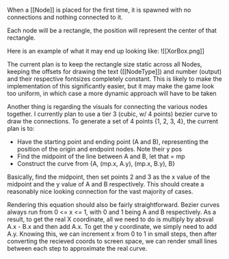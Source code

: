 When a [[Node]] is placed for the first time, it is spawned with no connections and nothing connected to it.

Each node will be a rectangle, the position will represent the center of that rectangle. 

Here is an example of what it may end up looking like:
![[XorBox.png]]

The current plan is to keep the rectangle size static across all Nodes, keeping the offsets for drawing the text ([[NodeType]]) and number (output) and their respective fontsizes completely constant. This is likely to make the implementation of this significantly easier, but it may make the game look too uniform, in which case a more dynamic approach will have to be taken

Another thing is regarding the visuals for connecting the various nodes together. I currently plan to use a tier 3 (cubic, w/ 4 points) bezier curve to draw the connections. To generate a set of 4 points {1, 2, 3, 4}, the current plan is to:

- Have the starting point and ending point (A and B), representing the position of the origin and endpoint nodes. Note their y pos
- Find the midpoint of the line between A and B, let that = mp
- Construct the curve from {A, (mp.x, A.y), (mp.x, B.y), B}

Basically, find the midpoint, then set points 2 and 3 as the x value of the midpoint and the y value of A and B respectively. This should create a reasonably nice looking connection for the vast majority of cases. 

Rendering this equation should also be fairly straightforward. Bezier curves always run from 0 <= x <= 1, with 0 and 1 being A and B respectively. As a result, to get the real X coordinate, all we need to do is multiply by absval A.x - B.x and then add A.x. To get the y coordinate, we simply need to add A.y. Knowing this, we can increment x from 0 to 1 in small steps, then after converting the recieved coords to screen space, we can render small lines between each step to approximate the real curve. 